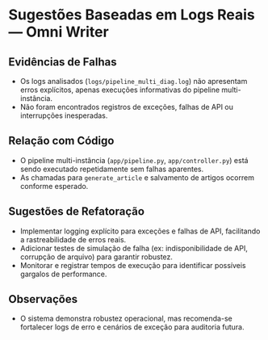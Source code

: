 # Sugestões Baseadas em Logs Reais — Omni Writer

## Evidências de Falhas
- Os logs analisados (`logs/pipeline_multi_diag.log`) não apresentam erros explícitos, apenas execuções informativas do pipeline multi-instância.
- Não foram encontrados registros de exceções, falhas de API ou interrupções inesperadas.

## Relação com Código
- O pipeline multi-instância (`app/pipeline.py`, `app/controller.py`) está sendo executado repetidamente sem falhas aparentes.
- As chamadas para `generate_article` e salvamento de artigos ocorrem conforme esperado.

## Sugestões de Refatoração
- Implementar logging explícito para exceções e falhas de API, facilitando a rastreabilidade de erros reais.
- Adicionar testes de simulação de falha (ex: indisponibilidade de API, corrupção de arquivo) para garantir robustez.
- Monitorar e registrar tempos de execução para identificar possíveis gargalos de performance.

## Observações
- O sistema demonstra robustez operacional, mas recomenda-se fortalecer logs de erro e cenários de exceção para auditoria futura. 